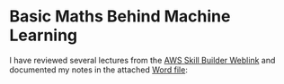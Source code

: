 # Basic Maths Behind Machine Learning

I have reviewed several lectures from the [AWS Skill Builder Weblink](https://skillbuilder.aws/learn/XFYRJXUJD5/retired-math-for-machine-learning)
 and documented my notes in the attached [Word file](ML_Maths_basics.docx):


